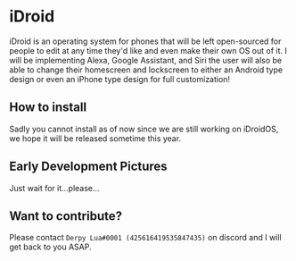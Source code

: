 # iDroid
iDroid is an operating system for phones that will be left open-sourced for people to edit at any time they'd like and even make their own OS out of it. I will be implementing Alexa, Google Assistant, and Siri the user will also be able to change their homescreen and lockscreen to either an Android type design or even an iPhone type design for full customization!

## How to install
Sadly you cannot install as of now since we are still working on iDroidOS, we hope it will be released sometime this year.

## Early Development Pictures
Just wait for it...please...

## Want to contribute?
Please contact ``Derpy Lua#0001 (425616419535847435)`` on discord and I will get back to you ASAP.
